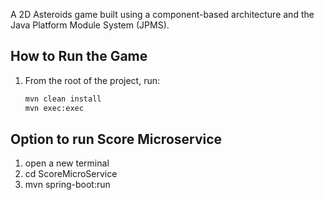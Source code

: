 A 2D Asteroids game built using a component-based architecture and the Java Platform Module System (JPMS).

## How to Run the Game

1. From the root of the project, run:
   ```bash
   mvn clean install
   mvn exec:exec

## Option to run Score Microservice
1. open a new terminal
2. cd ScoreMicroService
3. mvn spring-boot:run

